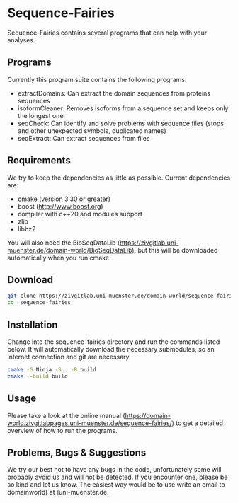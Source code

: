 # Sequence-Fairies

Sequence-Fairies contains several programs that can help with your analyses.

## Programs

Currently this program suite contains the following programs:

* extractDomains: Can extract the domain sequences from proteins sequences
* isoformCleaner: Removes isoforms from a sequence set and keeps only the longest one.
* seqCheck: Can identify and solve problems with sequence files (stops and other unexpected symbols, duplicated names)
* seqExtract: Can extract sequences from files



Requirements
------------

We try to keep the dependencies as little as possible. Current dependencies are:
- cmake (version 3.30 or greater)
- boost (http://www.boost.org)
- compiler with c++20 and modules support
- zlib
- libbz2


You will also need the BioSeqDataLib (https://zivgitlab.uni-muenster.de/domain-world/BioSeqDataLib), but this will be downloaded automatically when you run cmake

Download
--------

```bash
git clone https://zivgitlab.uni-muenster.de/domain-world/sequence-fairies.git
cd  sequence-fairies
```


Installation
------------


Change into the sequence-fairies directory and run the commands listed below. It will automatically download the necessary submodules, so an internet connection and git are necessary.

```bash
cmake -G Ninja -S . -B build
cmake --build build
```

Usage
-----

Please take a look at the online manual (https://domain-world.zivgitlabpages.uni-muenster.de/sequence-fairies/) to get a detailed overview of how to run the programs.


Problems, Bugs & Suggestions
----------------------------

We try our best not to have any bugs in the code, unfortunately some will probably avoid us and will not be detected. If you encounter one, please be so kind and let us know. The easiest way would be to use write an email to domainworld[ at ]uni-muenster.de.

